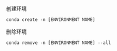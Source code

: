 创建环境

```python
conda create -n [ENVIRONMENT NAME]
```

删除环境

```
conda remove -n [ENVIRONMENT NAME] --all
```

